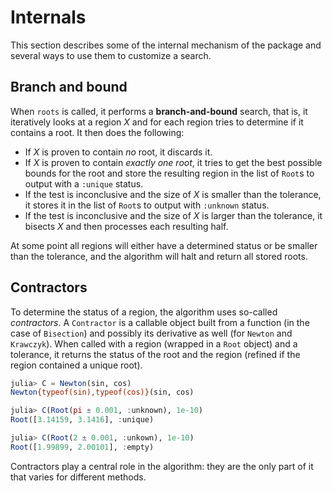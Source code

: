 # Internals

This section describes some of the internal mechanism of the package and several ways to use them to customize a search.

## Branch and bound

When `roots` is called, it performs a **branch-and-bound** search, that is, it iteratively looks at a region $X$ and for each region tries to determine if it contains a root. It then does the following:
  - If $X$ is proven to contain *no* root, it discards it.
  - If $X$ is proven to contain *exactly one root*, it tries to get the best possible bounds for the root and store the resulting region in the list of `Root`s to output with a `:unique` status.
  - If the test is inconclusive and the size of $X$ is smaller than the tolerance, it stores it in the list of `Root`s to output with `:unknown` status.
  - If the test is inconclusive and the size of $X$ is larger than the tolerance, it bisects $X$ and then processes each resulting half.

At some point all regions will either have a determined status or be smaller than the tolerance, and the algorithm will halt and return all stored roots.

## Contractors

To determine the status of a region, the algorithm uses so-called *contractors*. A `Contractor` is a callable object built from a function (in the case of `Bisection`) and possibly its derivative as well (for `Newton` and `Krawczyk`). When called with a region (wrapped in a `Root` object) and a tolerance, it returns the status of the root and the region (refined if the region contained a unique root).

```jl
julia> C = Newton(sin, cos)
Newton{typeof(sin),typeof(cos)}(sin, cos)

julia> C(Root(pi ± 0.001, :unknown), 1e-10)
Root([3.14159, 3.1416], :unique)

julia> C(Root(2 ± 0.001, :unkown), 1e-10)
Root([1.99899, 2.00101], :empty)
```

Contractors play a central role in the algorithm: they are the only part of it that varies for different methods.
